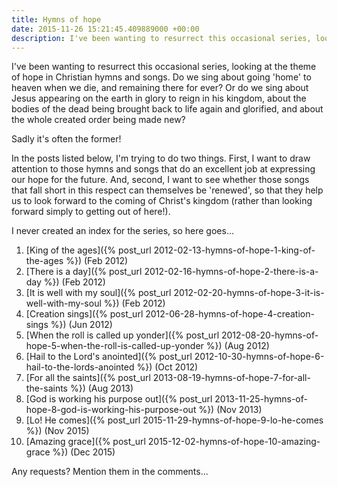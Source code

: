 ```yaml
---
title: Hymns of hope
date: 2015-11-26 15:21:45.409889000 +00:00
description: I've been wanting to resurrect this occasional series, looking at the theme of hope in Christian hymns and songs. Here is an index for the series.
---
```

I've been wanting to resurrect this occasional series, looking at the theme of hope in Christian hymns and songs. Do we sing about going 'home' to heaven when we die, and remaining there for ever? Or do we sing about Jesus appearing on the earth in glory to reign in his kingdom, about the bodies of the dead being brought back to life again and glorified, and about the whole created order being made new?

Sadly it's often the former!

In the posts listed below, I'm trying to do two things. First, I want to draw attention to those hymns and songs that do an excellent job at expressing our hope for the future. And, second, I want to see whether those songs that fall short in this respect can themselves be 'renewed', so that they help us to look forward to the coming of Christ's kingdom (rather than looking forward simply to getting out of here!).

I never created an index for the series, so here goes...

1. [King of the ages]({% post_url 2012-02-13-hymns-of-hope-1-king-of-the-ages %}) (Feb 2012)
1. [There is a day]({% post_url 2012-02-16-hymns-of-hope-2-there-is-a-day %}) (Feb 2012)
1. [It is well with my soul]({% post_url 2012-02-20-hymns-of-hope-3-it-is-well-with-my-soul %}) (Feb 2012)
1. [Creation sings]({% post_url 2012-06-28-hymns-of-hope-4-creation-sings %}) (Jun 2012)
1. [When the roll is called up yonder]({% post_url 2012-08-20-hymns-of-hope-5-when-the-roll-is-called-up-yonder %}) (Aug 2012)
1. [Hail to the Lord's anointed]({% post_url 2012-10-30-hymns-of-hope-6-hail-to-the-lords-anointed %}) (Oct 2012)
1. [For all the saints]({% post_url 2013-08-19-hymns-of-hope-7-for-all-the-saints %}) (Aug 2013)
1. [God is working his purpose out]({% post_url 2013-11-25-hymns-of-hope-8-god-is-working-his-purpose-out %}) (Nov 2013)
1. [Lo! He comes]({% post_url 2015-11-29-hymns-of-hope-9-lo-he-comes %}) (Nov 2015)
1. [Amazing grace]({% post_url 2015-12-02-hymns-of-hope-10-amazing-grace %}) (Dec 2015)

Any requests? Mention them in the comments...
